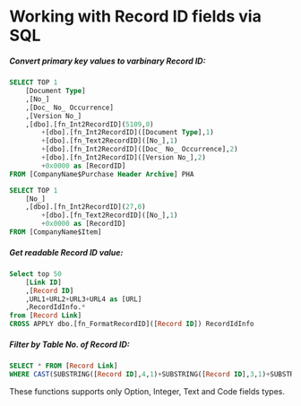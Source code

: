 # Working with Record ID fields via SQL
##### Convert primary key values to varbinary Record ID:
```SQL
SELECT TOP 1 
	[Document Type]
	,[No_]
	,[Doc_ No_ Occurrence]
	,[Version No_]
	,[dbo].[fn_Int2RecordID](5109,0) 
		+[dbo].[fn_Int2RecordID]([Document Type],1) 
		+[dbo].[fn_Text2RecordID]([No_],1) 
		+[dbo].[fn_Int2RecordID]([Doc_ No_ Occurrence],2) 
		+[dbo].[fn_Int2RecordID]([Version No_],2) 
		+0x0000 as [RecordID]
FROM [CompanyName$Purchase Header Archive] PHA
```
```SQL
SELECT TOP 1 
	[No_]
	,[dbo].[fn_Int2RecordID](27,0) 
		+[dbo].[fn_Text2RecordID]([No_],1) 
		+0x0000 as [RecordID]
FROM [CompanyName$Item]
```

##### Get readable Record ID value:
```SQL
Select top 50
	[Link ID]
	,[Record ID]
	,URL1+URL2+URL3+URL4 as [URL]
	,RecordIdInfo.*
from [Record Link]
CROSS APPLY dbo.[fn_FormatRecordID]([Record ID]) RecordIdInfo
```
##### Filter by Table No. of Record ID:
```SQL
SELECT * FROM [Record Link]
WHERE CAST(SUBSTRING([Record ID],4,1)+SUBSTRING([Record ID],3,1)+SUBSTRING([Record ID],2,1)+SUBSTRING([Record ID],1,1) as Int) = 27
```

These functions supports only Option, Integer, Text and Code fields types.
